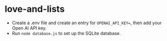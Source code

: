 # love-and-lists

- Create a .env file and create an entry for `OPENAI_API_KEY=`, then add your Open AI API key.
- Run `node database.js` to set up the SQLite database.